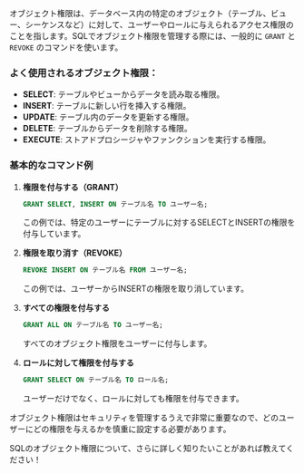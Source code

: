 オブジェクト権限は、データベース内の特定のオブジェクト（テーブル、ビュー、シーケンスなど）に対して、ユーザーやロールに与えられるアクセス権限のことを指します。SQLでオブジェクト権限を管理する際には、一般的に `GRANT` と `REVOKE` のコマンドを使います。

### よく使用されるオブジェクト権限：
- **SELECT**: テーブルやビューからデータを読み取る権限。
- **INSERT**: テーブルに新しい行を挿入する権限。
- **UPDATE**: テーブル内のデータを更新する権限。
- **DELETE**: テーブルからデータを削除する権限。
- **EXECUTE**: ストアドプロシージャやファンクションを実行する権限。

### 基本的なコマンド例

1. **権限を付与する（GRANT）**

   ```sql
   GRANT SELECT, INSERT ON テーブル名 TO ユーザー名;
   ```

   この例では、特定のユーザーにテーブルに対するSELECTとINSERTの権限を付与しています。

2. **権限を取り消す（REVOKE）**

   ```sql
   REVOKE INSERT ON テーブル名 FROM ユーザー名;
   ```

   この例では、ユーザーからINSERTの権限を取り消しています。

3. **すべての権限を付与する**

   ```sql
   GRANT ALL ON テーブル名 TO ユーザー名;
   ```

   すべてのオブジェクト権限をユーザーに付与します。

4. **ロールに対して権限を付与する**

   ```sql
   GRANT SELECT ON テーブル名 TO ロール名;
   ```

   ユーザーだけでなく、ロールに対しても権限を付与できます。

オブジェクト権限はセキュリティを管理するうえで非常に重要なので、どのユーザーにどの権限を与えるかを慎重に設定する必要があります。

SQLのオブジェクト権限について、さらに詳しく知りたいことがあれば教えてください！

